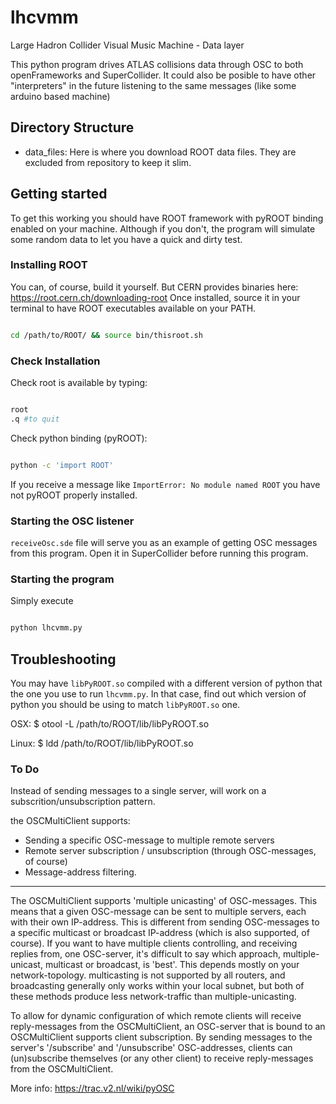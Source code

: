 # lhcvmm
Large Hadron Collider Visual Music Machine - Data layer

This python program drives ATLAS collisions data through OSC to both openFrameworks and SuperCollider.
It could also be posible to have other "interpreters" in the future listening to the same messages (like some arduino based machine)

## Directory Structure

* data_files: Here is where you download ROOT data files. They are excluded from repository to keep it slim.


## Getting started

To get this working you should have ROOT framework with pyROOT binding enabled on your machine.
Although if you don't, the program will simulate some random data to let you have a quick and dirty test.


### Installing ROOT

You can, of course, build it yourself. But CERN provides binaries here: https://root.cern.ch/downloading-root
Once installed, source it in your terminal to have ROOT executables available on your PATH.

```bash

cd /path/to/ROOT/ && source bin/thisroot.sh

```

### Check Installation

Check root is available by typing:

```bash

root
.q #to quit

```

Check python binding (pyROOT):

```bash

python -c 'import ROOT'

```
If you receive a message like `ImportError: No module named ROOT` you have not pyROOT properly installed.

### Starting the OSC listener

`receiveOsc.sde` file will serve you as an example of getting OSC messages from this program.
Open it in SuperCollider before running this program.

### Starting the program

Simply execute

```bash

python lhcvmm.py

```


## Troubleshooting

You may have `libPyROOT.so` compiled with a different version of python that the one you use to run `lhcvmm.py`.
In that case, find out which version of python you should be using to match `libPyROOT.so` one.

OSX:
$ otool -L /path/to/ROOT/lib/libPyROOT.so

Linux:
$ ldd /path/to/ROOT/lib/libPyROOT.so


### To Do

Instead of sending messages to a single server, will work on a subscrition/unsubscription pattern.

the OSCMultiClient supports:

* Sending a specific OSC-message to multiple remote servers
* Remote server subscription / unsubscription (through OSC-messages, of course)
* Message-address filtering.

-------------------

The OSCMultiClient supports 'multiple unicasting' of OSC-messages. This means that a given OSC-message can be sent to multiple servers, each with their own IP-address. This is different from sending OSC-messages to a specific multicast or broadcast IP-address (which is also supported, of course). If you want to have multiple clients controlling, and receiving replies from, one OSC-server, it's difficult to say which approach, multiple-unicast, multicast or broadcast, is 'best'. This depends mostly on your network-topology. multicasting is not supported by all routers, and broadcasting generally only works within your local subnet, but both of these methods produce less network-traffic than multiple-unicasting.

To allow for dynamic configuration of which remote clients will receive reply-messages from the OSCMultiClient, an OSC-server that is bound to an OSCMultiClient supports client subscription. By sending messages to the server's '/subscribe' and '/unsubscribe' OSC-addresses, clients can (un)subscribe themselves (or any other client) to receive reply-messages from the OSCMultiClient.

More info: https://trac.v2.nl/wiki/pyOSC
